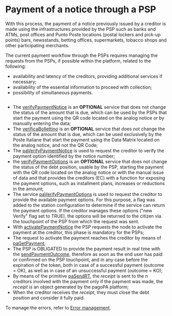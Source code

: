 # Payment of a notice through a PSP

With this process, the payment of a notice previously issued by a creditor is made using the infrastructures provided by the PSP such as banks and ATMs, post offices and Punto Poste locations (postal lockers and pick-up points) bars, newsstands, betting offices, supermarkets, tobacco shops and other participating merchants.

The current payment workflow through the PSPs requires managing the requests from the PSPs, if possible within the platform, related to the following:

* availability and latency of the creditors, providing additional services if necessary;
* availability of the essential information to proceed with collection;
* possibility of simultaneous payments.

<figure><img src="../.gitbook/assets/Diagramma OK.png" alt=""><figcaption></figcaption></figure>

* The [verifyPaymentNotice](../appendices/primitive.md#verifypaymentnotice) is an **OPTIONAL** service that does not change the status of the amount that is due, which can be used by the PSPs that start the payment using the QR code located on the analog notice or by manually entering the data;
* The [verificaBollettino](../appendices/primitive.md#verificabollettino) is an **OPTIONAL** service that does not change the status of the amount that is due, which can be used exclusively by the Poste Italiane that start the payment using the Data Matrix located on the analog notice, and not the QR Code;
* The [paVerifyPaymentNotice](../appendices/primitive.md#paverifypaymentnotice) is used to request the creditor to verify the payment option identified by the notice number;
* the [verifyPaymentOptions](../appendices/primitive.md#verifypaymentoptions) is an **OPTIONAL** service that does not change the status of the debt position, usable by the PSP, starting the payment with the QR code located on the analog notice or with the manual issue of data and that provides the creditors (EC) with a function for exposing the payment options, such as installment plans, increases or reductions in the amount;
* The service [paVerifyPaymentOptions](../appendices/primitive.md#paverifypaymentoptions) is used to request the creditor to provide the available payment options. For this purpose, a flag was added to the station configuration to determine if the service can return the payment options. If the creditor manages these options ("new Verify" flag set to TRUE), the options will be returned to the citizen via the touchpoint of the PSP from which the request was sent.
* With [activatePaymentNotice](../appendices/primitive.md#activatepaymentnotice) the PSP requests the node to activate the payment at the creditor, this phase is mandatory for the PSPs;
* The request to activate the payment reaches the creditor by means of [paGetPayment](../appendices/primitive.md#pagetpayment);
* The PSP is OBLIGATED to provide the payment result in real time with the [sendPaymentOutcome](../appendices/primitive.md#sendpaymentoutcome), therefore as soon as the end user has paid or confirmed on the PSP touchpoint, and in any case before the expiration of the token, both in case of a successful payment (outcome = OK), as well as in case of an unsuccessful payment (outcome = KO);
* By means of the primitive [paSendRT](../appendices/primitive.md#pasendrt), the _receipt_ is sent to the _n_ creditors involved with the payment only if the payment was made, the _receipt_ is an object generated by the pagoPA platform;
* When the creditor receives the _receipt_, they must close the debt position and consider it fully paid.

To manage the errors, refer to [Error management](https://app.gitbook.com/o/KXYtsf32WSKm6ga638R3/s/mU2qgiLV1G3m9z1VjAOc/ "mention").
